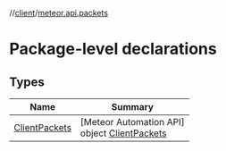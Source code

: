 //[client](../../index.md)/[meteor.api.packets](index.md)

# Package-level declarations

## Types

| Name | Summary |
|---|---|
| [ClientPackets](-client-packets/index.md) | [Meteor Automation API]<br>object [ClientPackets](-client-packets/index.md) |
